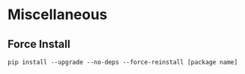 # Miscellaneous

## Force Install

```none
pip install --upgrade --no-deps --force-reinstall [package name]
```